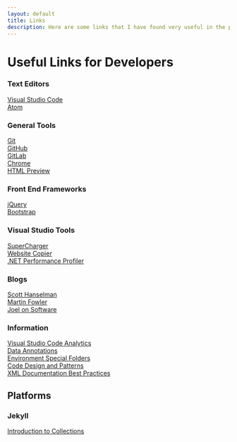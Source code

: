 ```yaml
---
layout: default
title: Links
description: Here are some links that I have found very useful in the past.
---
```


<h1>Useful Links for Developers</h1>

<h3>Text Editors</h3>
<a href="https://code.visualstudio.com/">Visual Studio Code</a><br/>
<a href="https://atom.io/">Atom</a><br/>

<h3>General Tools</h3>
<a href="https://git-scm.com/downloads">Git</a><br/>
<a href="https://github.com/">GitHub</a><br/>
<a href="https://about.gitlab.com/">GitLab</a><br/>
<a href="https://filezilla-project.org/>Filezilla</a><br/>

<h3>Front End tools</h3>
<a href="https://www.google.com/chrome/">Chrome</a><br/>
<a href="https://htmlpreview.github.io/">HTML Preview</a>

<h3>Front End Frameworks</h3>
<a href="https://jquery.com/download/">jQuery</a><br/>
<a href="https://getbootstrap.com/docs/4.1/getting-started/download/">Bootstrap</a><br/>

<h3>Visual Studio Tools</h3>
<a href="http://supercharger.tools/">SuperCharger</a><br/>
<a href="http://www.httrack.com/">Website Copier</a><br/>
<a href="http://www.getcodetrack.com/">.NET Performance Profiler</a><br/>

<h3>Blogs</h3>
<a href="https://www.hanselman.com/">Scott Hanselman</a><br/>
<a href="https://martinfowler.com/">Martin Fowler</a><br/>
<a href="https://www.joelonsoftware.com/">Joel on Software</a><br/>

<h3>Information</h3>
<a href="https://blogs.msdn.microsoft.com/zainnab/2011/05/25/code-metrics-class-coupling/">Visual Studio Code Analytics</a><br/>
<a href="https://msdn.microsoft.com/en-us/library/system.componentmodel.dataannotations(v=vs.110).aspx">Data Annotations</a><br/>
<a href="https://msdn.microsoft.com/en-us/library/system.environment.specialfolder(v=vs.110).aspx">Environment Special Folders</a><br/>
<a href="https://sourcemaking.com/">Code Design and Patterns</a><br/>
<a href="https://blog.rsuter.com/best-practices-for-writing-xml-documentation-phrases-in-c/">XML Documentation Best Practices</a><br/>

<h2>Platforms</h2>

<h3>Jekyll</h3>
<a href="https://learn.cloudcannon.com/jekyll/introduction-to-jekyll-collections/">Introduction to Collections</a><br/>
